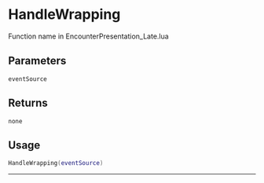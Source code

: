 # HandleWrapping
Function name in EncounterPresentation_Late.lua
## Parameters
`eventSource`
## Returns
`none`
## Usage
```lua
HandleWrapping(eventSource)
```
---
